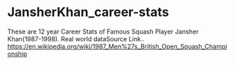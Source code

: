 # JansherKhan_career-stats
These are 12 year Career Stats of Famous Squash Player Jansher Khan(1987-1998).
Real world dataSource Link.. https://en.wikipedia.org/wiki/1987_Men%27s_British_Open_Squash_Championship
